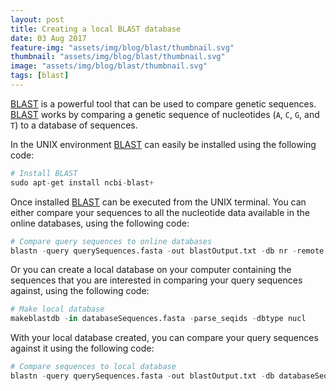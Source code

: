```yaml
---
layout: post
title: Creating a local BLAST database
date: 03 Aug 2017
feature-img: "assets/img/blog/blast/thumbnail.svg"
thumbnail: "assets/img/blog/blast/thumbnail.svg"
image: "assets/img/blog/blast/thumbnail.svg" 
tags: [blast]
---
```


[BLAST](https://blast.ncbi.nlm.nih.gov/Blast.cgi) is a powerful tool that can be used to compare genetic sequences. [BLAST](https://blast.ncbi.nlm.nih.gov/Blast.cgi) works by comparing a genetic sequence of nucleotides (`A`, `C`, `G`, and `T`) to a database of sequences.

In the UNIX environment [BLAST](https://blast.ncbi.nlm.nih.gov/Blast.cgi) can easily be installed using the following code:

```R
# Install BLAST
sudo apt-get install ncbi-blast+
```

Once installed [BLAST](https://blast.ncbi.nlm.nih.gov/Blast.cgi) can be executed from the UNIX terminal. You can either compare your sequences to all the nucleotide data available in the online databases, using the following code:

```R
# Compare query sequences to online databases
blastn -query querySequences.fasta -out blastOutput.txt -db nr -remote
```

Or you can create a local database on your computer containing the sequences that you are interested in comparing your query sequences against, using the following code:

```R
# Make local database
makeblastdb -in databaseSequences.fasta -parse_seqids -dbtype nucl
```

With your local database created, you can compare your query sequences against it using the following code:

```R
# Compare sequences to local database
blastn -query querySequences.fasta -out blastOutput.txt -db databaseSequences -outfmt 0
```
